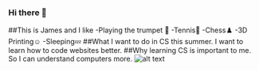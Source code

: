 ### Hi there 👋

##This is James and I like
-Playing the trumpet 🎺
-Tennis🎾
-Chess♟️
-3D Printing☺️
-Sleeping💤
##What I want to do in CS this summer.
I want to learn how to code websites better.
##Why learning CS is important to me.
So I can understand computers more.
![alt text](tinyurl.com/4fsnnsy7)
